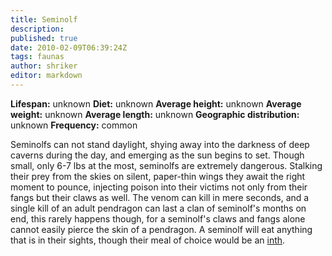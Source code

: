 ```yaml
---
title: Seminolf
description:
published: true
date: 2010-02-09T06:39:24Z
tags: faunas
author: shriker
editor: markdown
---
```

<!-- infobox starts -->
**Lifespan:** unknown
**Diet:** unknown
**Average height:** unknown
**Average weight:** unknown
**Average length:** unknown
**Geographic distribution:** unknown
**Frequency:** common
<!-- infobox ends -->

Seminolfs can not stand daylight, shying away into the darkness of deep caverns during the day, and emerging as the sun begins to set. Though small, only 6-7 lbs at the most, seminolfs are extremely dangerous. Stalking their prey from the skies on silent, paper-thin wings they await the right moment to pounce, injecting poison into their victims not only from their fangs but their claws as well. The venom can kill in mere seconds, and a single kill of an adult pendragon can last a clan of seminolf's months on end, this rarely happens though, for a seminolf's claws and fangs alone cannot easily pierce the skin of a pendragon. A seminolf will eat anything that is in their sights, though their meal of choice would be an [inth](/faunas/inth).